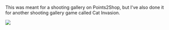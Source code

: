 This was meant for a shooting gallery on Points2Shop, but I've also done it for another shooting gallery game called Cat Invasion.

<img src="https://d26dzxoao6i3hh.cloudfront.net/items/2o2u453518070G1U3w1w/aimbot.gif">

